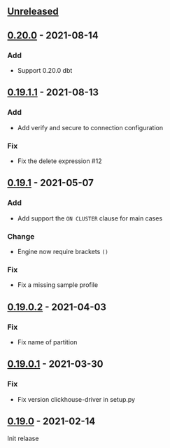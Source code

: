 ## [Unreleased]

## [0.20.0] - 2021-08-14

### Add
- Support 0.20.0 dbt

## [0.19.1.1] - 2021-08-13

### Add
- Add verify and secure to connection configuration

### Fix
- Fix the delete expression #12

## [0.19.1] - 2021-05-07

### Add
- Add support the `ON CLUSTER` clause for main cases

### Change
- Engine now require brackets `()`

### Fix
- Fix a missing sample profile

## [0.19.0.2] - 2021-04-03

### Fix
- Fix name of partition

## [0.19.0.1] - 2021-03-30

### Fix
- Fix version clickhouse-driver in setup.py

## [0.19.0] - 2021-02-14

Init relaase

[Unreleased]: https://github.com/silentsokolov/dbt-clickhouse/compare/v0.20.0...HEAD
[0.20.0]: https://github.com/silentsokolov/dbt-clickhouse/compare/v0.19.1.1...v0.20.0
[0.19.1.1]: https://github.com/silentsokolov/dbt-clickhouse/compare/v0.19.1...v0.19.1.1
[0.19.1]: https://github.com/silentsokolov/dbt-clickhouse/compare/v0.19.0.2...v0.19.1
[0.19.0.2]: https://github.com/silentsokolov/dbt-clickhouse/compare/v0.19.0.1...v0.19.0.2
[0.19.0.1]: https://github.com/silentsokolov/dbt-clickhouse/compare/v0.19.0...v0.19.0.1
[0.19.0]: https://github.com/silentsokolov/dbt-clickhouse/compare/eb3020a...v0.19.0